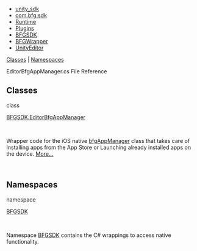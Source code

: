   - [unity\_sdk](dir_169524a6f31e9db4532a84dd08d2dc74.html)
  - [com.bfg.sdk](dir_49a21daf45482078fd78618e852e175e.html)
  - [Runtime](dir_e9197c9bf01613ee4803beab9a6d5be1.html)
  - [Plugins](dir_36160a230b41150251a86d3f9b9f8d3f.html)
  - [BFGSDK](dir_132432e59dec75238d90e62dd14a31de.html)
  - [BFGWrapper](dir_9427daba80608a7518cb19999914a2c1.html)
  - [UnityEditor](dir_387b95c923f13b5d04cdf6d76eaa6e51.html)

[Classes](#nested-classes) | [Namespaces](#namespaces)

EditorBfgAppManager.cs File Reference

##  Classes

class  

[BFGSDK.EditorBfgAppManager](class_b_f_g_s_d_k_1_1_editor_bfg_app_manager.html)

 

Wrapper code for the iOS native
[bfgAppManager](class_b_f_g_s_d_k_1_1bfg_app_manager.html) class that
takes care of Installing apps from the App Store or Launching already
installed apps on the device.
[More...](class_b_f_g_s_d_k_1_1_editor_bfg_app_manager.html#details)  

 

##  Namespaces

namespace  

[BFGSDK](namespace_b_f_g_s_d_k.html)

 

Namespace
[BFGSDK](namespace_b_f_g_s_d_k.html "Namespace BFGSDK contains the C# wrappings to access native functionality.")
contains the C\# wrappings to access native functionality.
